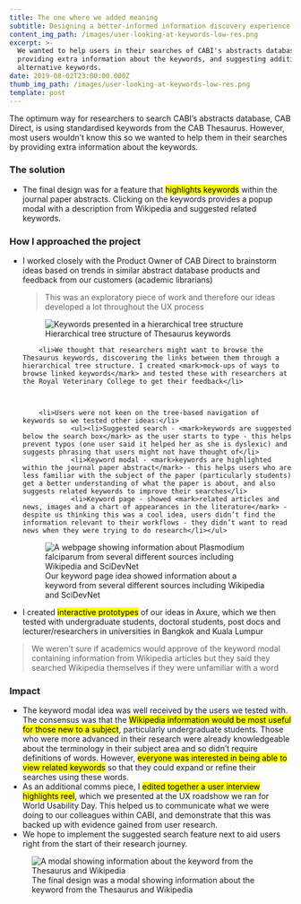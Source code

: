 ```yaml
---
title: The one where we added meaning
subtitle: Designing a better-informed information discovery experience
content_img_path: /images/user-looking-at-keywords-low-res.png
excerpt: >-
  We wanted to help users in their searches of CABI's abstracts database by
  providing extra information about the keywords, and suggesting additional or
  alternative keywords.
date: 2019-08-02T23:00:00.000Z
thumb_img_path: /images/user-looking-at-keywords-low-res.png
template: post
---
```

<section class="content case-study-detail">
The optimum way for researchers to search CABI’s abstracts database, CAB Direct, is using standardised keywords from the CAB Thesaurus. However, most users wouldn’t know this so we wanted to help them in their searches by providing extra information about the keywords.
</section>
<section class="content case-study-detail">
	<h3>The solution</h3>
	<ul>
		<li>The final design was for a feature that <mark>highlights keywords</mark> within the journal paper abstracts. Clicking on the keywords provides a popup modal with a description from Wikipedia and suggested related keywords.</li>
</section>
<section class="content case-study-detail">
	<h3>How I approached the project</h3>
	<ul>
		<li>I worked closely with the Product Owner of CAB Direct to brainstorm ideas based on trends in similar abstract database products and feedback from our customers (academic librarians)</li>
		<blockquote>This was an exploratory piece of work and therefore our ideas developed a lot throughout the UX process</blockquote>
<figure class="inline-image-right">
  <img src="/images/Thesaurus-hierarchy.png" alt="Keywords presented in a hierarchical tree structure"/>
  <figcaption>Hierarchical tree structure of Thesaurus keywords</figcaption>
</figure>
		
		<li>We thought that researchers might want to browse the Thesaurus keywords, discovering the links between them through a hierarchical tree structure. I created <mark>mock-ups of ways to browse linked keywords</mark> and tested these with researchers at the Royal Veterinary College to get their feedback</li>
		
		
		
		<li>Users were not keen on the tree-based navigation of keywords so we tested other ideas:</li>
				<ul><li>Suggested search - <mark>keywords are suggested below the search box</mark> as the user starts to type - this helps prevent typos (one user said it helped her as she is dyslexic) and suggests phrasing that users might not have thought of</li>
				<li>Keyword modal - <mark>keywords are highlighted within the journal paper abstract</mark> - this helps users who are less familiar with the subject of the paper (particularly students) get a better understanding of what the paper is about, and also suggests related keywords to improve their searches</li>
				<li>Keyword page - showed <mark>related articles and news, images and a chart of appearances in the literature</mark> - despite us thinking this was a cool idea, users didn’t find the information relevant to their workflows - they didn’t want to read news when they were trying to do research</li></ul>
				
				
<figure class="inline-image-right">	
  <img src="/images/entity-page-idea.png"  alt="A webpage showing information about Plasmodium falciparum from several different sources including Wikipedia and SciDevNet"/>
  <figcaption>Our keyword page idea showed information about a keyword from several different sources including Wikipedia and SciDevNet</figcaption>	
</figure>	

<li>I created <mark>interactive prototypes</mark> of our ideas in Axure, which we then tested with undergraduate students, doctoral students, post docs and lecturer/researchers in universities in Bangkok and Kuala Lumpur</li>
</ul>
<blockquote>We weren’t sure if academics would approve of the keyword modal containing information from Wikipedia articles but they said they searched Wikipedia themselves if they were unfamiliar with a word</blockquote>

<section class="content case-study-detail">
	<h3>Impact</h3>
<ul>
<li>The keyword modal idea was well received by the users we tested with. The consensus was that the <mark>Wikipedia information would be most useful for those new to a subject</mark>, particularly undergraduate students. Those who were more advanced in their research were already knowledgeable about the terminology in their subject area and so didn’t require definitions of words. However, <mark>everyone was interested in being able to view related keywords</mark> so that they could expand or refine their searches using these words.
</li>
<li>As an additional comms piece, I <mark>edited together a user interview highlights reel</mark>, which we presented at the UX roadshow we ran for World Usability Day. This helped us to communicate what we were doing to our colleagues within CABI, and demonstrate that this was backed up with evidence gained from user research.</li>
<li>We hope to implement the suggested search feature next to aid users right from the start of their research journey.</li>


</ul>
		<figure>
  <img src="/images/entity-popup-mockup.png" alt="A modal showing information about the keyword from the Thesaurus and Wikipedia"/>
  <figcaption>The final design was a modal showing information about the keyword from the Thesaurus and Wikipedia</figcaption>
</figure>

</section>

